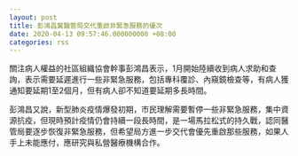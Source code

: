 ```yaml
---
layout: post
title: 彭鴻昌冀醫管局交代重啟非緊急服務的優次
date: 2020-04-13 09:57:46.000000000 +08:00
categories: rss
---
```


關注病人權益的社區組織協會幹事彭鴻昌表示，1月開始陸續收到病人求助和查詢，表示需要延遲進行一些非緊急服務，包括專科覆診、內窺鏡檢查等，有病人獲通知要延期1至2個月，但有病人卻不知道要延期多長時間。

彭鴻昌又說，新型肺炎疫情爆發初期，市民理解需要暫停一些非緊急服務，集中資源抗疫，但現時預計疫情仍會持續一段長時間，是一場馬拉松式的持久戰，認同醫管局要逐步恢復非緊急服務，但希望局方進一步交代會優先重啟那些服務，如果人手上未能應付，應研究與私營醫療機構合作。
